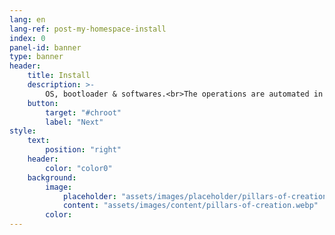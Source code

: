 ```yaml
---
lang: en
lang-ref: post-my-homespace-install
index: 0
panel-id: banner
type: banner
header:
    title: Install
    description: >-
        OS, bootloader & softwares.<br>The operations are automated in <a href="https://github.com/apehex/homesick">scripts</a>.
    button:
        target: "#chroot"
        label: "Next"
style:
    text:
        position: "right"
    header:
        color: "color0"
    background:
        image:
            placeholder: "assets/images/placeholder/pillars-of-creation.webp"
            content: "assets/images/content/pillars-of-creation.webp"
        color:
---
```

